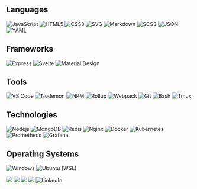 ## Languages
![JavaScript](https://img.shields.io/badge/javascript-black?style=for-the-badge&logo=javascript)
![HTML5](https://img.shields.io/badge/html5-black?style=for-the-badge&logo=html5)
![CSS3](https://img.shields.io/badge/css3-black?style=for-the-badge&logo=css3)
![SVG](https://img.shields.io/badge/svg-black?style=for-the-badge&logo=svg)
![Markdown](https://img.shields.io/badge/markdown-black?style=for-the-badge&logo=markdown)
![SCSS](https://img.shields.io/badge/scss-black?style=for-the-badge&logo=sass)
![JSON](https://img.shields.io/badge/json-black?style=for-the-badge&logo=json)
![YAML](https://img.shields.io/badge/yaml-black?style=for-the-badge&logo=yaml)

## Frameworks 
![Express](https://img.shields.io/badge/express-black?style=for-the-badge&logo=express)
![Svelte](https://img.shields.io/badge/svelte-black?style=for-the-badge&logo=svelte)
![Material Design](https://img.shields.io/badge/material%20Design-black?style=for-the-badge&logo=materialdesign)


## Tools
![VS Code](https://img.shields.io/badge/vs%20code-black?style=for-the-badge&logo=visualstudiocode)
![Nodemon](https://img.shields.io/badge/nodemon-black?style=for-the-badge&logo=nodemon)
![NPM](https://img.shields.io/badge/npm-black?style=for-the-badge&logo=npm)
![Rollup](https://img.shields.io/badge/rollup-black?style=for-the-badge&logo=rollup.js)
![Webpack](https://img.shields.io/badge/webpack-black?style=for-the-badge&logo=webpack)
![Git](https://img.shields.io/badge/git-black?style=for-the-badge&logo=git)
![Bash](https://img.shields.io/badge/bash-black?style=for-the-badge&logo=gnu-bash&logoColor=white)
![Tmux](https://img.shields.io/badge/tmux-black?style=for-the-badge&logo=tmux)

## Technologies
![Nodejs](https://img.shields.io/badge/node.js-black?style=for-the-badge&logo=node.js)
![MongoDB](https://img.shields.io/badge/mongodb-black?style=for-the-badge&logo=mongodb)
![Redis](https://img.shields.io/badge/redis-black?style=for-the-badge&logo=redis)
![Nginx](https://img.shields.io/badge/nginx-black?style=for-the-badge&logo=nginx)
![Docker](https://img.shields.io/badge/docker-black?style=for-the-badge&logo=docker)
![Kubernetes](https://img.shields.io/badge/kubernetes-black?style=for-the-badge&logo=kubernetes)
![Prometheus](https://img.shields.io/badge/prometheus-black?style=for-the-badge&logo=prometheus)
![Grafana](https://img.shields.io/badge/grafana-black?style=for-the-badge&logo=grafana)

## Operating Systems
![Windows](https://img.shields.io/badge/Windows-black?style=for-the-badge&logo=Windows)
![Ubuntu (WSL)](https://img.shields.io/badge/ubuntu%20%28wsl%29-black?style=for-the-badge&logo=ubuntu)

<img src="http://github-profile-summary-cards.vercel.app/api/cards/profile-details?username=GoHarder&theme=transparent" />

<!-- <img src="https://github-readme-streak-stats.herokuapp.com/?user=GoHarder&hide_border=true&card_width=338&theme=transparent" /> -->

<img src="https://github-readme-streak-stats.herokuapp.com/?user=GoHarder&hide_border=true&theme=transparent" />

<img src="http://github-profile-summary-cards.vercel.app/api/cards/stats?username=GoHarder&theme=transparent" />

<!-- <img src="https://github-readme-stats.vercel.app/api/top-langs/?username=GoHarder&langs_count=10&layout=default&card_width=699&hide_border=true&theme=transparent" /> -->

<img src="https://github-readme-stats.vercel.app/api/top-langs/?username=GoHarder&langs_count=10&layout=default&hide_border=true&theme=transparent" />

<img src="https://img.shields.io/badge/LinkedIn-blue?style=flat-square&logo=linkedin" alt="LinkedIn">

